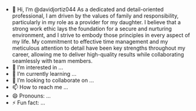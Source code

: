 - 👋 Hi, I’m @davidjortiz044 As a dedicated and detail-oriented professional, I am driven by the values of family and responsibility, particularly in my role as a provider for my daughter. I believe that a strong work ethic lays the foundation for a secure and nurturing environment, and I strive to embody those principles in every aspect of my life. My commitment to effective time management and my meticulous attention to detail have been key strengths throughout my career, allowing me to deliver high-quality results while collaborating seamlessly with team members.
- 👀 I’m interested in ...
- 🌱 I’m currently learning ...
- 💞️ I’m looking to collaborate on ...
- 📫 How to reach me ...
- 😄 Pronouns: ...
- ⚡ Fun fact: ...

<!---
davidjortiz044/davidjortiz044 is a ✨ special ✨ repository because its `README.md` (this file) appears on your GitHub profile.
You can click the Preview link to take a look at your changes.
--->

